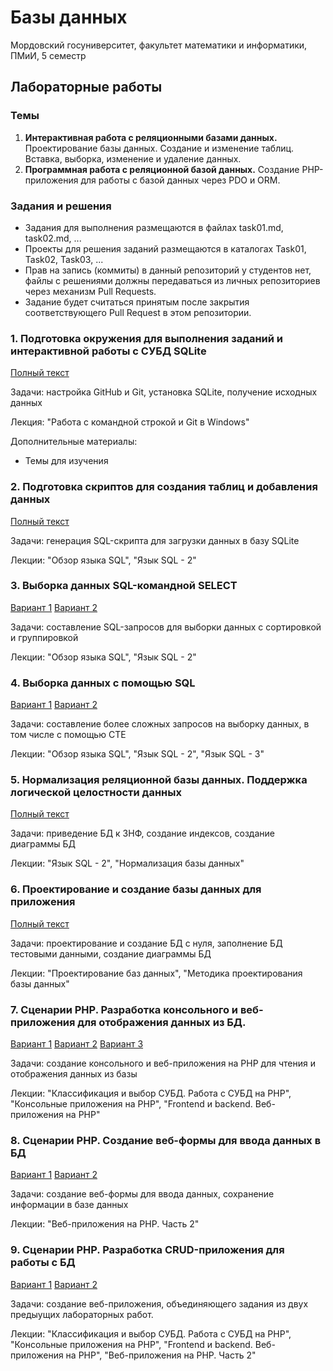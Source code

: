 # Базы данных
Мордовский госуниверситет, факультет математики и информатики, ПМиИ, 5 семестр

## Лабораторные работы
### Темы
1. **Интерактивная работа с реляционными базами данных.** Проектирование базы данных. Создание и изменение таблиц. Вставка, выборка, изменение и удаление данных. 
2. **Программная работа с реляционной базой данных.** Создание PHP-приложения для работы с базой данных через PDO и ORM.

### Задания и решения
* Задания для выполнения размещаются в файлах task01.md, task02.md, ...
* Проекты для решения заданий размещаются в каталогах Task01, Task02, Task03, ...
* Прав на запись (коммиты) в данный репозиторий у студентов нет, файлы с решениями должны передаваться из личных репозиториев через механизм Pull Requests.
* Задание будет считаться принятым после закрытия соответствующего Pull Request в этом репозитории.

### 1. Подготовка окружения для выполнения заданий и интерактивной работы с СУБД SQLite
[Полный текст](.././tasks/task01.md)

Задачи: настройка GitHub и Git, установка SQLite, получение исходных данных

Лекция: "Работа с командной строкой и Git в Windows"

Дополнительные материалы:
* Темы для изучения

### 2. Подготовка скриптов для создания таблиц и добавления данных
[Полный текст](.././tasks/task02.md)

Задачи: генерация SQL-скрипта для загрузки данных в базу SQLite

Лекции: "Обзор языка SQL", "Язык SQL - 2" 


### 3. Выборка данных SQL-командной SELECT
[Вариант 1](.././tasks/task03_1.md) [Вариант 2](.././tasks/task03_2.md)

Задачи: составление SQL-запросов для выборки данных с сортировкой и группировкой

Лекции: "Обзор языка SQL", "Язык SQL - 2" 


### 4. Выборка данных с помощью SQL
[Вариант 1](.././tasks/task04_1.md) [Вариант 2](.././tasks/task04_2.md)

Задачи: составление более сложных запросов на выборку данных, в том числе с помощью CTE

Лекции: "Обзор языка SQL", "Язык SQL - 2", "Язык SQL - 3"


### 5. Нормализация реляционной базы данных. Поддержка логической целостности данных
[Полный текст](.././tasks/task05.md)

Задачи: приведение БД к 3НФ, создание индексов, создание диаграммы БД

Лекции: "Язык SQL - 2", "Нормализация базы данных"


### 6. Проектирование и создание базы данных для приложения
[Полный текст](.././tasks/task06.md)

Задачи: проектирование и создание БД с нуля, заполнение БД тестовыми данными, создание диаграммы БД

Лекции: "Проектирование баз данных", "Методика проектирования базы данных"


### 7. Сценарии PHP. Разработка консольного и веб-приложения для отображения данных из БД.
[Вариант 1](.././tasks/task07_1.md) [Вариант 2](.././tasks/task07_2.md) [Вариант 3](.././tasks/task07_1.md)

Задачи: создание консольного и веб-приложения на PHP для чтения и отображения данных из базы

Лекции: "Классификация и выбор СУБД. Работа с СУБД на PHP", "Консольные приложения на PHP", "Frontend и backend. Веб-приложения на PHP"


### 8. Сценарии PHP. Создание веб-формы для ввода данных в БД
[Вариант 1](.././tasks/task08_1.md) [Вариант 2](.././tasks/task08_2.md)

Задачи: создание веб-формы для ввода данных, сохранение информации в базе данных

Лекции: "Веб-приложения на PHP. Часть 2"

### 9. Сценарии PHP. Разработка CRUD-приложения для работы с БД
[Вариант 1](.././tasks/task08_1.md) [Вариант 2](.././tasks/task08_2.md)

Задачи: создание веб-приложения, объединяющего задания из двух предыущих лабораторных работ.

Лекции: "Классификация и выбор СУБД. Работа с СУБД на PHP", "Консольные приложения на PHP", "Frontend и backend. Веб-приложения на PHP", "Веб-приложения на PHP. Часть 2"
